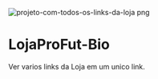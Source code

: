 ![projeto-com-todos-os-links-da-loja png](https://user-images.githubusercontent.com/102257079/214341510-9f9a69bd-1804-41e0-9945-4e8b0f015e11.png)
# LojaProFut-Bio
Ver varios links da Loja em um unico link.
